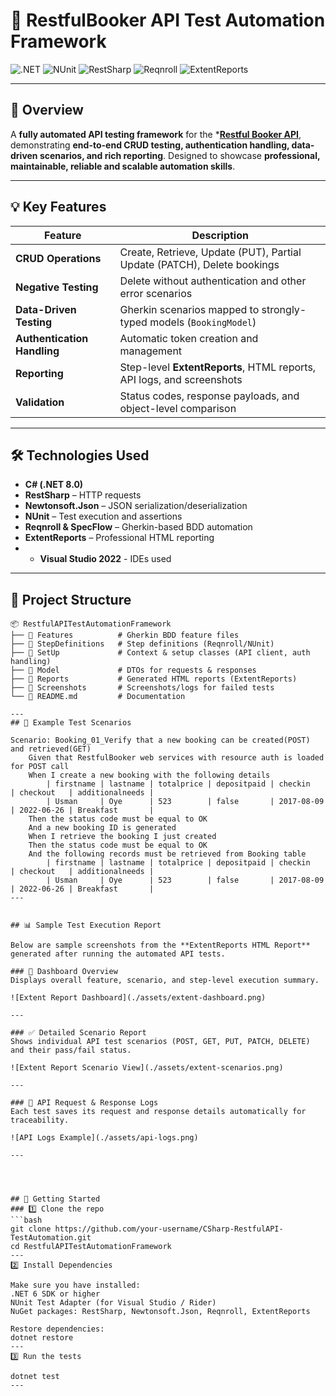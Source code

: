 # 🏨 RestfulBooker API Test Automation Framework

![.NET](https://img.shields.io/badge/.NET-8.0-blue)
![NUnit](https://img.shields.io/badge/NUnit-Testing-brightgreen)
![RestSharp](https://img.shields.io/badge/RestSharp-API-yellow)
![Reqnroll](https://img.shields.io/badge/Reqnroll-BDD-orange)
![ExtentReports](https://img.shields.io/badge/ExtentReports-Reporting-red)

---

## 🚀 Overview
A **fully automated API testing framework** for the ***[Restful Booker API](https://restful-booker.herokuapp.com/)**, demonstrating **end-to-end CRUD testing, authentication handling, data-driven scenarios, and rich reporting**. Designed to showcase **professional, maintainable, reliable and scalable automation skills**.

---

## 💡 Key Features

| Feature | Description |
|---------|-------------|
| **CRUD Operations** | Create, Retrieve, Update (PUT), Partial Update (PATCH), Delete bookings |
| **Negative Testing** | Delete without authentication and other error scenarios |
| **Data-Driven Testing** | Gherkin scenarios mapped to strongly-typed models (`BookingModel`) |
| **Authentication Handling** | Automatic token creation and management |
| **Reporting** | Step-level **ExtentReports**, HTML reports, API logs, and screenshots |
| **Validation** | Status codes, response payloads, and object-level comparison |

---

## 🛠 Technologies Used

- **C# (.NET 8.0)**  
- **RestSharp** – HTTP requests  
- **Newtonsoft.Json** – JSON serialization/deserialization  
- **NUnit** – Test execution and assertions  
- **Reqnroll & SpecFlow** – Gherkin-based BDD automation  
- **ExtentReports** – Professional HTML reporting
- - **Visual Studio 2022** - IDEs used   
---
## 📂 Project Structure  

```text
📦 RestfulAPITestAutomationFramework  
├── 📂 Features          # Gherkin BDD feature files  
├── 📂 StepDefinitions   # Step definitions (Reqnroll/NUnit)  
├── 📂 SetUp             # Context & setup classes (API client, auth handling)  
├── 📂 Model             # DTOs for requests & responses  
├── 📂 Reports           # Generated HTML reports (ExtentReports)  
├── 📂 Screenshots       # Screenshots/logs for failed tests  
└── 📜 README.md         # Documentation  

---
## 🎯 Example Test Scenarios

Scenario: Booking_01_Verify that a new booking can be created(POST) and retrieved(GET)
	Given that RestfulBooker web services with resource auth is loaded for POST call
	When I create a new booking with the following details
		| firstname | lastname | totalprice | depositpaid | checkin    | checkout   | additionalneeds |
		| Usman     | Oye      | 523        | false       | 2017-08-09 | 2022-06-26 | Breakfast       |
	Then the status code must be equal to OK
	And a new booking ID is generated
	When I retrieve the booking I just created
	Then the status code must be equal to OK
	And the following records must be retrieved from Booking table
		| firstname | lastname | totalprice | depositpaid | checkin    | checkout   | additionalneeds |
		| Usman     | Oye      | 523        | false       | 2017-08-09 | 2022-06-26 | Breakfast       |
---


## 📊 Sample Test Execution Report

Below are sample screenshots from the **ExtentReports HTML Report** generated after running the automated API tests.

### 🧩 Dashboard Overview
Displays overall feature, scenario, and step-level execution summary.

![Extent Report Dashboard](./assets/extent-dashboard.png)

---

### ✅ Detailed Scenario Report
Shows individual API test scenarios (POST, GET, PUT, PATCH, DELETE) and their pass/fail status.

![Extent Report Scenario View](./assets/extent-scenarios.png)

---

### 🧾 API Request & Response Logs
Each test saves its request and response details automatically for traceability.

![API Logs Example](./assets/api-logs.png)

---




## 🚀 Getting Started  
### 1️⃣ Clone the repo  
```bash
git clone https://github.com/your-username/CSharp-RestfulAPI-TestAutomation.git
cd RestfulAPITestAutomationFramework
---
2️⃣ Install Dependencies

Make sure you have installed:
.NET 6 SDK or higher
NUnit Test Adapter (for Visual Studio / Rider)
NuGet packages: RestSharp, Newtonsoft.Json, Reqnroll, ExtentReports

Restore dependencies:
dotnet restore
---
3️⃣ Run the tests

dotnet test
--- 


